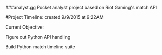 ###analyst.gg
Pocket analyst project based on Riot Gaming's match API


#Project Timeline:
created 9/9/2015 at 9:22AM

Current Objective:

Figure out Python API handling

Build Python match timeline suite
